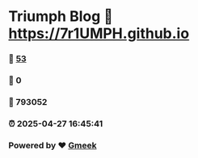 # Triumph Blog :link: https://7r1UMPH.github.io 
### :page_facing_up: [53](https://7r1UMPH.github.io/tag.html) 
### :speech_balloon: 0 
### :hibiscus: 793052 
### :alarm_clock: 2025-04-27 16:45:41 
### Powered by :heart: [Gmeek](https://github.com/Meekdai/Gmeek)
